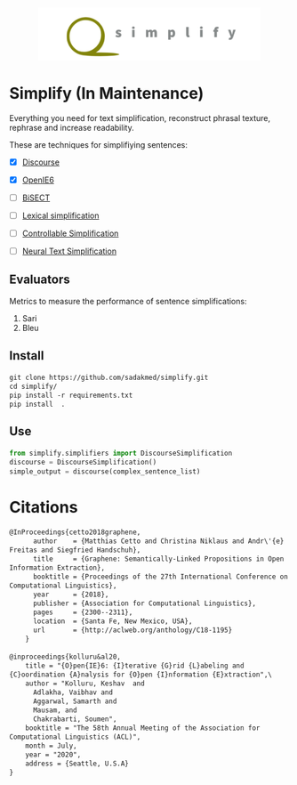<p align="center">
    <br>
    <img src="docs/source/images/simplify_logo.png" width="400"/>
    <br>
<p>

# Simplify (In Maintenance)

Everything you need for text simplification, reconstruct phrasal texture, rephrase and increase readability.




These are techniques for simplifiying sentences:

- [X] [Discourse](https://github.com/Lambda-3/DiscourseSimplification)
- [X] [OpenIE6](https://github.com/dair-iitd/openie6)
- [ ] [BiSECT](https://github.com/mounicam/BiSECT) 
- [ ] [Lexical simplification](https://github.com/mounicam/lexical_simplification) 
- [ ] [Controllable Simplification](https://github.com/mounicam/controllable_simplification)
- [ ] [Neural Text Simplification](https://github.com/senisioi/NeuralTextSimplification) 



## Evaluators

Metrics to measure the performance of sentence simplifications:

1. Sari
2. Bleu

## Install

```shell
git clone https://github.com/sadakmed/simplify.git
cd simplify/
pip install -r requirements.txt
pip install  .
```
## Use

```python
from simplify.simplifiers import DiscourseSimplification
discourse = DiscourseSimplification()
simple_output = discourse(complex_sentence_list)
```

# Citations
```
@InProceedings{cetto2018graphene,
	  author    = {Matthias Cetto and Christina Niklaus and Andr\'{e} Freitas and Siegfried Handschuh},
	  title     = {Graphene: Semantically-Linked Propositions in Open Information Extraction},
	  booktitle = {Proceedings of the 27th International Conference on Computational Linguistics},
	  year      = {2018},
	  publisher = {Association for Computational Linguistics},
  	  pages     = {2300--2311},
	  location  = {Santa Fe, New Mexico, USA},
 	  url 	    = {http://aclweb.org/anthology/C18-1195}
	} 

@inproceedings{kolluru&al20,
    title = "{O}pen{IE}6: {I}terative {G}rid {L}abeling and {C}oordination {A}nalysis for {O}pen {I}nformation {E}xtraction",\
    author = "Kolluru, Keshav  and
      Adlakha, Vaibhav and
      Aggarwal, Samarth and
      Mausam, and
      Chakrabarti, Soumen",
    booktitle = "The 58th Annual Meeting of the Association for Computational Linguistics (ACL)",
    month = July,
    year = "2020",
    address = {Seattle, U.S.A}
}

```
